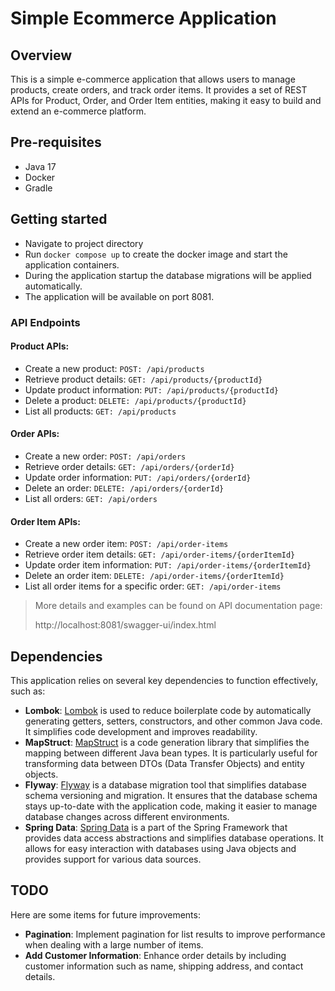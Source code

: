 # Simple Ecommerce Application

## Overview

This is a simple e-commerce application that allows users to manage products, create orders, and track order items. It provides a set of REST APIs for Product, Order, and Order Item entities, making it easy to build and extend an e-commerce platform.

## Pre-requisites
- Java 17
- Docker
- Gradle

## Getting started

- Navigate to project directory
- Run `docker compose up` to create the docker image and start the application containers.
- During the application startup the database migrations will be applied automatically.
- The application will be available on port 8081.

### API Endpoints

#### Product APIs:
- Create a new product: `POST: /api/products`
- Retrieve product details: `GET: /api/products/{productId}`
- Update product information: `PUT: /api/products/{productId}`
- Delete a product: `DELETE: /api/products/{productId}`
- List all products: `GET: /api/products`

#### Order APIs:
- Create a new order: `POST: /api/orders`
- Retrieve order details: `GET: /api/orders/{orderId}`
- Update order information: `PUT: /api/orders/{orderId}`
- Delete an order: `DELETE: /api/orders/{orderId}`
- List all orders: `GET: /api/orders`

#### Order Item APIs:
- Create a new order item: `POST: /api/order-items`
- Retrieve order item details: `GET: /api/order-items/{orderItemId}`
- Update order item information: `PUT: /api/order-items/{orderItemId}`
- Delete an order item: `DELETE: /api/order-items/{orderItemId}`
- List all order items for a specific order: `GET: /api/order-items`

> More details and examples can be found on API documentation page:
>
> http://localhost:8081/swagger-ui/index.html

## Dependencies

This application relies on several key dependencies to function effectively, such as:

- __Lombok__: [Lombok](https://projectlombok.org/) is used to reduce boilerplate code by automatically generating getters, setters, constructors, and other common Java code. It simplifies code development and improves readability.
- __MapStruct__: [MapStruct](https://mapstruct.org/) is a code generation library that simplifies the mapping between different Java bean types. It is particularly useful for transforming data between DTOs (Data Transfer Objects) and entity objects.
- __Flyway__: [Flyway](https://documentation.red-gate.com/fd/quickstart-how-flyway-works-184127223.html) is a database migration tool that simplifies database schema versioning and migration. It ensures that the database schema stays up-to-date with the application code, making it easier to manage database changes across different environments.
- __Spring Data__: [Spring Data](https://spring.io/projects/spring-data) is a part of the Spring Framework that provides data access abstractions and simplifies database operations. It allows for easy interaction with databases using Java objects and provides support for various data sources.

## TODO

Here are some items for future improvements:

- __Pagination__: Implement pagination for list results to improve performance when dealing with a large number of items.
- __Add Customer Information__: Enhance order details by including customer information such as name, shipping address, and contact details.